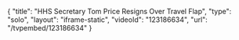 {
    "title": "HHS Secretary Tom Price Resigns Over Travel Flap",
    "type": "solo",
    "layout": "iframe-static",
    "videoId": "123186634",
    "url": "\/tvpembed\/123186634"
}